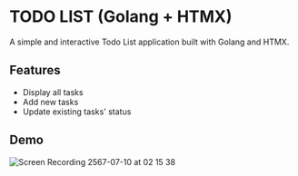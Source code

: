 # TODO LIST (Golang + HTMX)

A simple and interactive Todo List application built with Golang and HTMX.

## Features

- Display all tasks
- Add new tasks
- Update existing tasks' status

## Demo

![Screen Recording 2567-07-10 at 02 15 38](https://github.com/kanatsanan6/todo-htmx-golang/assets/76254274/8cb5bada-8601-4988-a566-faead9ae0bf4)
